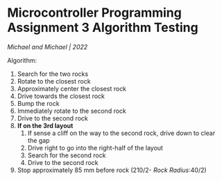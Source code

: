 # Microcontroller Programming Assignment 3 Algorithm Testing
*Michael and Michael | 2022*

Algorithm:
1. Search for the two rocks
2. Rotate to the closest rock
3. Approximately center the closest rock
4. Drive towards the closest rock
5. Bump the rock
6. Immediately rotate to the second rock
7. Drive to the second rock
8. **If on the 3rd layout**
   1. If sense a cliff on the way to the second rock, drive down to clear the gap
   2. Drive right to go into the right-half of the layout
   3. Search for the second rock
   4. Drive to the second rock
9. Stop approximately 85 mm before rock (210/2- *Rock Radius*:40/2)

